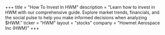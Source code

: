 +++
title = "How To Invest In HWM"
description = "Learn how to invest in HWM with our comprehensive guide. Explore market trends, financials, and the social pulse to help you make informed decisions when analyzing $HWM."
ticker = "HWM"
layout = "stocks"
company = "Howmet Aerospace Inc (HWM)"
+++

